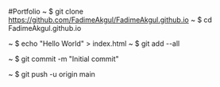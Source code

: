 #Portfolio
~ $ git clone https://github.com/FadimeAkgul/FadimeAkgul.github.io
~ $ cd FadimeAkgul.github.io

~ $ echo "Hello World" > index.html
~ $ git add --all

~ $ git commit -m "Initial commit"

~ $ git push -u origin main
